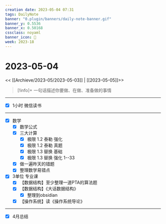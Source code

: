 ```yaml
---
creation date: 2023-05-04 07:31
tags: DailyNote
banner: "0.plugin/banners/daily-note-banner.gif"
banner_y: 0.5536
banner_x: 0.50168
cssclass: noyaml
banner_icon: 💌
week: 2023-18
---
```


# 2023-05-04

<< [[Archieve/2023-05/2023-05-03]] | [[2023-05-05]]>>


> [!info]+ 一句话描述你要做、在做、准备做的事情
> 

---

- [x] 1小时 微信读书

---

- [x] 数学
	- [x] 数学公式
	- [x] 三大计算
		- [x] 极限 1.2 泰勒 强化
		- [x] 极限 1.2 泰勒 真题
		- [x] 极限 1.3 替换 基础
		- [x] 极限 1.3 替换 强化 1--33
	- [x] 做一遍昨天的错题
	- [x] 整理数学易错点
- [x] 3单位 专业课
	- [x] 【数据结构】至少整理一道PTA的算法题
	- [x] 【数据结构】《大话数据结构》
		- [x] 整理到obsidian
	- [x] 【操作系统】读《操作系统导论》

---

- [x] 4月总结

